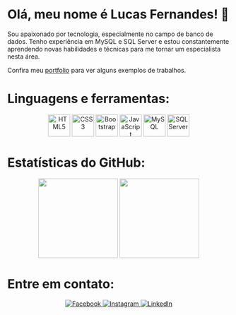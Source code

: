 # Olá, meu nome é Lucas Fernandes! :wave:

Sou apaixonado por tecnologia, especialmente no campo de banco de dados. Tenho experiência em MySQL e SQL Server e estou constantemente aprendendo novas habilidades e técnicas para me tornar um especialista nesta área.

Confira meu <a href='https://lucasrx6.github.io/portfolio/'>portfolio<a> para ver alguns exemplos de trabalhos.

# Linguagens e ferramentas:
<p align="center">
  <a href='https://lucasrx6.github.io/portfolio/'>
  <img src="https://cdn.jsdelivr.net/gh/devicons/devicon/icons/html5/html5-original-wordmark.svg" alt="HTML5" width="50" height="50"/><a>
  <a href='https://lucasrx6.github.io/portfolio/'>
  <img src="https://cdn.jsdelivr.net/gh/devicons/devicon/icons/css3/css3-original-wordmark.svg" alt="CSS3" width="50" height="50"/><a>
  <a href='https://lucasrx6.github.io/portfolio/'>
  <img src="https://cdn.jsdelivr.net/gh/devicons/devicon/icons/bootstrap/bootstrap-plain-wordmark.svg" alt="Bootstrap" width="50" height="50"/><a>
  <a href='https://lucasrx6.github.io/portfolio/'>
  <img src="https://cdn.jsdelivr.net/gh/devicons/devicon/icons/javascript/javascript-original.svg" alt="JavaScript" width="50" height="50"/><a>
  <a href='https://github.com/Lucasrx6/SQL-db_discoteca'>
  <img src="https://cdn.jsdelivr.net/gh/devicons/devicon/icons/mysql/mysql-original-wordmark.svg" alt="MySQL" width="50" height="50"/><a>
  <a href='https://github.com/Lucasrx6/SQL-db_discoteca'>
  <img src="https://cdn.jsdelivr.net/gh/devicons/devicon/icons/microsoftsqlserver/microsoftsqlserver-plain-wordmark.svg" alt="SQL Server" width="50" height="50"/><a>
</p>


# Estatísticas do GitHub:

<div align="center">
  <img height="180em" src="https://github-readme-stats.vercel.app/api?username=lucasrx6&show_icons=true&theme=dracula&include_all_commits=true&count_private=true" />
  <img height="180em" src="https://github-readme-stats.vercel.app/api/top-langs/?username=lucasrx6&layout=compact&theme=dracula" />
</div>

# Entre em contato:

<div align="center">
  <a href="https://www.facebook.com/lucas.fernandes.199666" target="_blank">
    <img src="https://img.shields.io/badge/Facebook-1877F2?style=for-the-badge&logo=facebook&logoColor=white" alt="Facebook" />
  </a>
  <a href="https://www.instagram.com/fernand.luks/" target="_blank">
    <img src="https://img.shields.io/badge/Instagram-E4405F?style=for-the-badge&logo=instagram&logoColor=white" alt="Instagram" />
  </a>
  <a href="https://www.linkedin.com/in/lucas-fernandes-de-oliveira-011813154" target="_blank">
    <img src="https://img.shields.io/badge/LinkedIn-0077B5?style=for-the-badge&logo=linkedin&logoColor=white" alt="LinkedIn" />
  </a>
</div>

